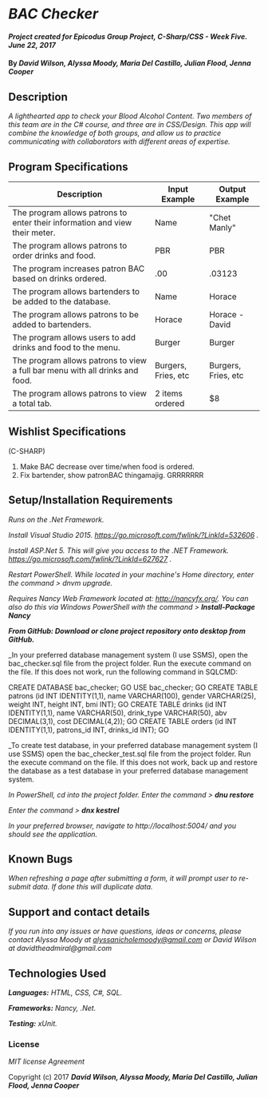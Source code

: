 # _BAC Checker_

#### _Project created for Epicodus Group Project, C-Sharp/CSS - Week Five. June 22, 2017_

#### By _**David Wilson, Alyssa Moody, Maria Del Castillo, Julian Flood, Jenna Cooper**_

## Description

_A lighthearted app to check your Blood Alcohol Content. Two members of this team are in the C# course, and three are in CSS/Design. This app will combine the knowledge of both groups, and allow us to practice communicating with collaborators with different areas of expertise._

## Program Specifications

| Description  | Input Example | Output Example |
| ------------- | ------------- | ------------- |
| The program allows patrons to enter their information and view their meter.  | Name | "Chet Manly"  |
| The program allows patrons to order drinks and food.  | PBR  | PBR |
| The program increases patron BAC based on drinks ordered.  | .00  | .03123 |
| The program allows bartenders to be added to the database.  | Name | Horace |
| The program allows patrons to be added to bartenders.  | Horace | Horace - David |
| The program allows users to add drinks and food to the menu.  | Burger | Burger |
| The program allows patrons to view a full bar menu with all drinks and food.  | Burgers, Fries, etc  | Burgers, Fries, etc |
| The program allows patrons to view a total tab.  | 2 items ordered  | $8 |

## Wishlist Specifications

(C-SHARP)
1. Make BAC decrease over time/when food is ordered.
2. Fix bartender, show patronBAC thingamajig. GRRRRRRR

## Setup/Installation Requirements

_Runs on the .Net Framework._

_Install Visual Studio 2015. https://go.microsoft.com/fwlink/?LinkId=532606 ._

_Install ASP.Net 5. This will give you access to the .NET Framework. https://go.microsoft.com/fwlink/?LinkId=627627 ._

_Restart PowerShell. While located in your machine's Home directory, enter the command > dnvm upgrade._

_Requires Nancy Web Framework located at: http://nancyfx.org/. You can also do this via Windows PowerShell with the command > **Install-Package Nancy**_

_**From GitHub: Download or clone project repository onto desktop from GitHub.**_

_In your preferred database management system (I use SSMS), open the bac_checker.sql file from the project folder. Run the execute command on the file. If this does not work, run the following command in SQLCMD:

CREATE DATABASE bac_checker; GO USE bac_checker; GO CREATE TABLE patrons (id INT IDENTITY(1,1), name VARCHAR(100), gender VARCHAR(25), weight INT, height INT, bmi INT); GO CREATE TABLE drinks (id INT IDENTITY(1,1), name VARCHAR(50), drink_type VARCHAR(50), abv DECIMAL(3,1), cost DECIMAL(4,2)); GO CREATE TABLE orders (id INT IDENTITY(1,1), patrons_id INT, drinks_id INT); GO

_To create test database, in your preferred database management system (I use SSMS) open the bac_checker_test.sql file from the project folder. Run the execute command on the file. If this does not work, back up and restore the database as a test database in your preferred database management system.

_In PowerShell, cd into the project folder. Enter the command > **dnu restore**_

_Enter the command > **dnx kestrel**_

_In your preferred browser, navigate to http://localhost:5004/ and you should see the application._

## Known Bugs

_When refreshing a page after submitting a form, it will prompt user to re-submit data. If done this will duplicate data._

## Support and contact details

_If you run into any issues or have questions, ideas or concerns, please contact Alyssa Moody at alyssanicholemoody@gmail.com or David Wilson at davidtheadmiral@gmail.com_

## Technologies Used

_**Languages:** HTML, CSS, C#, SQL._

_**Frameworks:** Nancy, .Net._

_**Testing:** xUnit._

### License

*MIT license Agreement*

Copyright (c) 2017 **_David Wilson, Alyssa Moody, Maria Del Castillo, Julian Flood, Jenna Cooper_**
